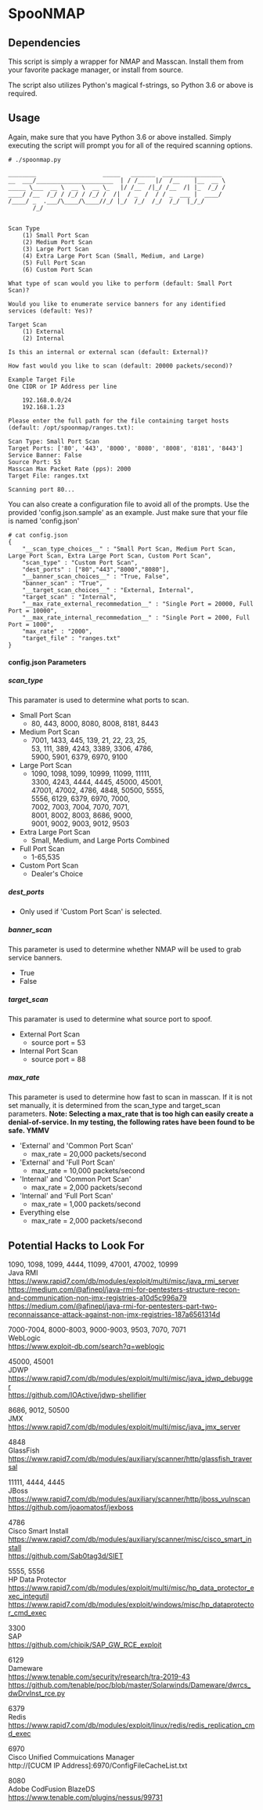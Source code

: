 # SpooNMAP

## Dependencies
This script is simply a wrapper for NMAP and Masscan. Install them from your
favorite package manager, or install from source.

The script also utilizes Python's magical f-strings, so Python 3.6 or above
is required.

## Usage
Again, make sure that you have Python 3.6 or above installed. Simply executing
the script will prompt you for all of the required scanning options.

```
# ./spoonmap.py 

________                   _____   _______  _________________ 
__  ___/______________________  | / /__   |/  /__    |__  __ \
_____ \___  __ \  __ \  __ \_   |/ /__  /|_/ /__  /| |_  /_/ /
____/ /__  /_/ / /_/ / /_/ /  /|  / _  /  / / _  ___ |  ____/ 
/____/ _  .___/\____/\____//_/ |_/  /_/  /_/  /_/  |_/_/      
       /_/                                                 
    

Scan Type
	(1) Small Port Scan
	(2) Medium Port Scan
	(3) Large Port Scan
	(4) Extra Large Port Scan (Small, Medium, and Large)
	(5) Full Port Scan
	(6) Custom Port Scan

What type of scan would you like to perform (default: Small Port Scan)? 

Would you like to enumerate service banners for any identified services (default: Yes)? 

Target Scan
	(1) External
	(2) Internal

Is this an internal or external scan (default: External)? 

How fast would you like to scan (default: 20000 packets/second)? 

Example Target File
One CIDR or IP Address per line

	192.168.0.0/24
	192.168.1.23

Please enter the full path for the file containing target hosts (default: /opt/spoonmap/ranges.txt): 

Scan Type: Small Port Scan
Target Ports: ['80', '443', '8000', '8080', '8008', '8181', '8443']
Service Banner: False
Source Port: 53
Masscan Max Packet Rate (pps): 2000
Target File: ranges.txt

Scanning port 80...
```
You can also create a configuration file to avoid all of the prompts. Use the
provided 'config.json.sample' as an example. Just make sure that your file 
is named 'config.json'
```
# cat config.json
{
    "__scan_type_choices__" : "Small Port Scan, Medium Port Scan, Large Port Scan, Extra Large Port Scan, Custom Port Scan", 
    "scan_type" : "Custom Port Scan", 
    "dest_ports" : ["80","443","8000","8080"],
    "__banner_scan_choices__" : "True, False", 
    "banner_scan" : "True", 
    "__target_scan_choices__" : "External, Internal", 
    "target_scan" : "Internal",
    "__max_rate_external_recommedation__" : "Single Port = 20000, Full Port = 10000", 
    "__max_rate_internal_recommedation__" : "Single Port = 2000, Full Port = 1000", 
    "max_rate" : "2000",
    "target_file" : "ranges.txt"
}
```
#### config.json Parameters
##### scan_type
This paramater is used to determine what ports to scan.
* Small Port Scan
    * 80, 443, 8000, 8080, 8008, 8181, 8443
* Medium Port Scan
    * 7001, 1433, 445, 139, 21, 22, 23, 25, \
    53, 111, 389, 4243, 3389, 3306, 4786, \
    5900, 5901, 6379, 6970, 9100
* Large Port Scan
    * 1090, 1098, 1099, 10999, 11099, 11111, \
    3300, 4243, 4444, 4445, 45000, 45001, \
    47001, 47002, 4786, 4848, 50500, 5555, \
    5556, 6129, 6379, 6970, 7000, \
    7002, 7003, 7004, 7070, 7071, \
    8001, 8002, 8003, 8686, 9000, \
    9001, 9002, 9003, 9012, 9503
* Extra Large Port Scan
    * Small, Medium, and Large Ports Combined
* Full Port Scan
    * 1-65,535
* Custom Port Scan
    * Dealer's Choice
##### dest_ports
* Only used if 'Custom Port Scan' is selected.
##### banner_scan
This parameter is used to determine whether NMAP will be used
to grab service banners.
* True
* False
##### target_scan
This paramater is used to determine what source port to spoof.
* External Port Scan
    * source port = 53
* Internal Port Scan
    * source port = 88
##### max_rate
This parameter is used to determine how fast to scan in masscan.
If it is not set manually, it is determined from the
scan_type and target_scan parameters.
**Note: Selecting a max_rate that is too high can easily create
a denial-of-service. In my testing, the following rates have been
found to be safe. YMMV**
* 'External' and 'Common Port Scan'
    * max_rate = 20,000 packets/second
* 'External' and 'Full Port Scan'
    * max_rate = 10,000 packets/second
* 'Internal' and 'Common Port Scan'
    * max_rate = 2,000 packets/second
* 'Internal' and 'Full Port Scan'
    * max_rate = 1,000 packets/second
* Everything else
    * max_rate = 2,000 packets/second
    
## Potential Hacks to Look For  

1090, 1098, 1099, 4444, 11099, 47001, 47002, 10999  
Java RMI  
https://www.rapid7.com/db/modules/exploit/multi/misc/java_rmi_server  
https://medium.com/@afinepl/java-rmi-for-pentesters-structure-recon-and-communication-non-jmx-registries-a10d5c996a79  
https://medium.com/@afinepl/java-rmi-for-pentesters-part-two-reconnaissance-attack-against-non-jmx-registries-187a6561314d  

7000-7004, 8000-8003, 9000-9003, 9503, 7070, 7071  
WebLogic  
https://www.exploit-db.com/search?q=weblogic  
  
45000, 45001  
JDWP  
https://www.rapid7.com/db/modules/exploit/multi/misc/java_jdwp_debugger  
https://github.com/IOActive/jdwp-shellifier  
  
8686, 9012, 50500  
JMX  
https://www.rapid7.com/db/modules/exploit/multi/misc/java_jmx_server  
  
4848  
GlassFish  
https://www.rapid7.com/db/modules/auxiliary/scanner/http/glassfish_traversal  

11111, 4444, 4445  
JBoss  
https://www.rapid7.com/db/modules/auxiliary/scanner/http/jboss_vulnscan  
https://github.com/joaomatosf/jexboss  
  
4786  
Cisco Smart Install  
https://www.rapid7.com/db/modules/auxiliary/scanner/misc/cisco_smart_install  
https://github.com/Sab0tag3d/SIET  
  
5555, 5556  
HP Data Protector  
https://www.rapid7.com/db/modules/exploit/multi/misc/hp_data_protector_exec_integutil  
https://www.rapid7.com/db/modules/exploit/windows/misc/hp_dataprotector_cmd_exec  

3300  
SAP  
https://github.com/chipik/SAP_GW_RCE_exploit  

6129  
Dameware  
https://www.tenable.com/security/research/tra-2019-43  
https://github.com/tenable/poc/blob/master/Solarwinds/Dameware/dwrcs_dwDrvInst_rce.py  
  
6379  
Redis  
https://www.rapid7.com/db/modules/exploit/linux/redis/redis_replication_cmd_exec  
  
6970  
Cisco Unified Commuications Manager  
http://[CUCM IP Address]:6970/ConfigFileCacheList.txt  
  
8080  
Adobe CodFusion BlazeDS  
https://www.tenable.com/plugins/nessus/99731  

